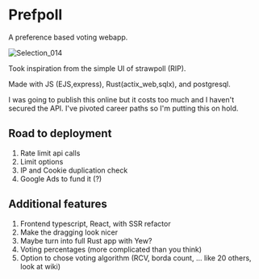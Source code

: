 # Prefpoll
A preference based voting webapp.

![Selection_014](https://user-images.githubusercontent.com/37843741/188291387-7836c35e-7a64-4b9b-9963-610f6a8b2fa0.png)

Took inspiration from the simple UI of strawpoll (RIP).

Made with JS (EJS,express), Rust(actix_web,sqlx), and postgresql.

I was going to publish this online but it costs too much and I haven't secured the API.
I've pivoted career paths so I'm putting this on hold.

## Road to deployment
1. Rate limit api calls
2. Limit options
3. IP and Cookie duplication check
4. Google Ads to fund it (?)

## Additional features
1. Frontend typescript, React, with SSR refactor
2. Make the dragging look nicer
3. Maybe turn into full Rust app with Yew?
4. Voting percentages (more complicated than you think)
5. Option to chose voting algorithm (RCV, borda count, ... like 20 others, look at wiki)
